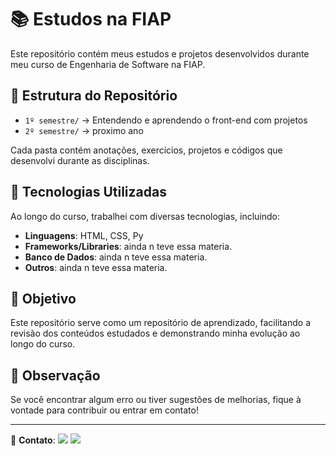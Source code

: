 # 📚 Estudos na FIAP

Este repositório contém meus estudos e projetos desenvolvidos durante meu curso de Engenharia de Software na FIAP.

## 📁 Estrutura do Repositório

- `1º semestre/` → Entendendo e aprendendo o front-end com projetos
- `2º semestre/` → proximo ano

Cada pasta contém anotações, exercícios, projetos e códigos que desenvolvi durante as disciplinas.

## 🚀 Tecnologias Utilizadas

Ao longo do curso, trabalhei com diversas tecnologias, incluindo:

- **Linguagens**: HTML, CSS, Py
- **Frameworks/Libraries**: ainda n teve essa materia.
- **Banco de Dados**: ainda n teve essa materia.
- **Outros**: ainda n teve essa materia.

## 🎯 Objetivo

Este repositório serve como um repositório de aprendizado, facilitando a revisão dos conteúdos estudados e demonstrando minha evolução ao longo do curso.

## 📌 Observação

Se você encontrar algum erro ou tiver sugestões de melhorias, fique à vontade para contribuir ou entrar em contato!

---

📩 **Contato**: <a href="mailto:caiodiasdev@gmail.com"><img src="https://img.shields.io/badge/-Gmail-%23333?style=for-the-badge&logo=gmail&logoColor=white" target="_blank"></a> <a href="https://www.linkedin.com/in/caio-dias-martins-26739b251/" target="_blank"><img src="https://img.shields.io/badge/-LinkedIn-%230077B5?style=for-the-badge&logo=linkedin&logoColor=white" target="_blank"></a> 